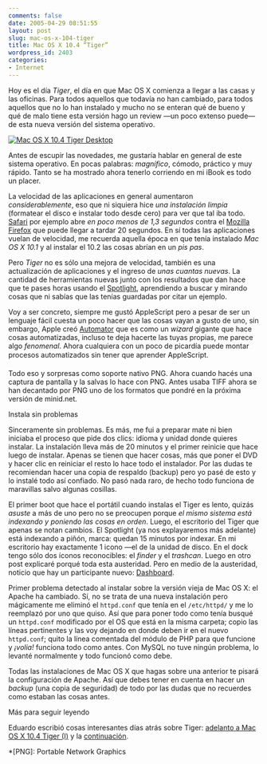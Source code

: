 ```yaml
---
comments: false
date: 2005-04-29 08:51:55
layout: post
slug: mac-os-x-104-tiger
title: Mac OS X 10.4 “Tiger”
wordpress_id: 2403
categories:
- Internet
---
```


Hoy es el día _Tiger_, el día en que Mac OS X comienza a llegar a las casas y las oficinas. Para todos aquellos que todavía no han cambiado, para todos aquellos que no lo han instalado y mucho no se enteran qué de bueno y qué de malo tiene esta versión hago un review &mdash;un poco extenso puede&mdash; de esta nueva versión del sistema operativo.





[![Mac OS X 10.4 Tiger Desktop](http://photos9.flickr.com/11448609_7250d385c0.png)](http://www.flickr.com/photo_zoom.gne?id=11448609&#38;size=o)





Antes de escupir las novedades, me gustaría hablar en general de este sistema operativo. En pocas palabras: _magnífico_, cómodo, práctico y muy rápido. Tanto se ha mostrado ahora tenerlo corriendo en mi iBook es todo un placer.





La velocidad de las aplicaciones en general aumentaron _considerablemente_, eso que ni siquiera hice _una instalación limpia_ (formatear el disco e instalar todo desde cero) para ver que tal iba todo. [Safari](http://www.apple.com/macosx/features/safari/) por ejemplo abre _en poco menos de 1,3 segundos_ contra el [Mozilla Firefox](http://www.mozilla.org/products/firefox/) que puede llegar a tardar 20 segundos. En sí todas las aplicaciones vuelan de velocidad, me recuerda aquella época en que tenía instalado _Mac OS X 10.1_ y al instalar el 10.2 las cosas abrían en un _pis pas_.





Pero _Tiger_ no es sólo una mejora de velocidad, también es una actualización de aplicaciones y el ingreso de _unas cuantas nuevas_. La cantidad de herramientas nuevas junto con los resultados que dan hace que te pases horas usando el [Spotlight](http://www.apple.com/macosx/features/spotlight/), aprendiendo a buscar y mirando cosas que ni sabías que las tenías guardadas por citar un ejemplo.





Voy a ser concreto, siempre me gustó AppleScript pero a pesar de ser un lenguaje fácil cuesta un poco hacer que las cosas vayan a gusto de uno, sin embargo, Apple creó [Automator](http://www.apple.com/macosx/features/automator/) que es como un _wizard_ gigante que hace cosas automatizadas, incluso te deja hacerte las tuyas propias, me parece algo _fenomenal_. Ahora cualquiera con un poco de picardía puede montar procesos automatizados sin tener que aprender AppleScript.





Todo eso y sorpresas como soporte nativo PNG. Ahora cuando hacés una captura de pantalla y la salvas lo hace con PNG. Antes usaba TIFF ahora se han decantado por PNG uno de los formatos que pondré en la próxima versión de minid.net.





Instala sin problemas





Sinceramente sin problemas. Es más, me fui a preparar mate ni bien iniciaba el proceso que pide dos clics: idioma y unidad donde quieres instalar. La instalación lleva más de 20 minutos y el primer reinicie que hace luego de instalar. Apenas se tienen que hacer cosas, más que poner el DVD y hacer clic en reiniciar el resto lo hace todo el instalador. Por las dudas te recomiendan hacer una copia de respaldo (backup) pero yo pasé de esto y lo instalé todo así confiado. No pasó nada raro, de hecho todo funciona de maravillas salvo algunas cosillas.





El primer boot que hace el portátil cuando instalas el Tiger es lento, quizás _asuste_ a más de uno pero no se preocupen porque _el mismo sistema está indexando y poniendo las cosas en orden_. Luego, el escritorio del Tiger que apenas se notan cambios. El Spotlight (ya nos explayaremos más adelante) está indexando a piñón, marca: quedan 15 minutos por indexar. En mi escritorio hay exactamente 1 icono &mdash;el de la unidad de disco. En el dock tengo sólo dos íconos reconocibles: el _finder_ y el _trashcan_. Luego en otro post explicaré porqué toda esta austeridad. Pero en medio de la austeridad, noticio que hay un participante nuevo: [Dashboard](http://www.apple.com/macosx/features/dashboard/).





Primer problema detectado al instalar sobre la versión vieja de Mac OS X: el Apache ha cambiado. Sí, no se trata de una nueva instalación pero mágicamente me eliminó el `httpd.conf` que tenía en el `/etc/httpd/` y me lo reemplazó por uno que quiso. Así que para poner todo como tenía busqué un `httpd.conf` modificado por el OS que está en la misma carpeta; copio las líneas pertinentes y las voy dejando en donde deben ir en el nuevo `httpd.conf`; quito la línea comentada del módulo de PHP para que funcione y _¡volia!_ funciona todo como antes. Con MySQL no tuve ningún problema, lo levanté normalmente y todo funcionó como debe.





Todas las instalaciones de Mac OS X que hagas sobre una anterior te pisará la configuración de Apache. Así que debes tener en cuenta en hacer un _backup_ (una copia de seguridad) de todo por las dudas que no recuerdes como estaban las cosas antes.





Más para seguir leyendo





Eduardo escribió cosas interesantes días atrás sobre Tiger:  [adelanto a Mac OS X 10.4 Tiger (I)](http://www.alt1040.com/archivo/2005/04/26/adelanto-a-mac-os-x-10-4-tiger-i/) y la [continuación](http://www.alt1040.com/archivo/2005/04/27/adelanto-a-mac-os-x-10-4-tiger-ii/).




 
  *[PNG]: Portable Network Graphics
